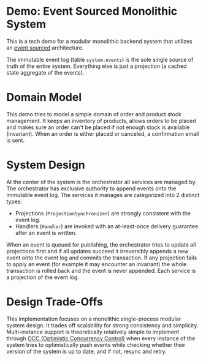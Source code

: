# Demo: Event Sourced Monolithic System

This is a tech demo for a modular monolithic backend system that utilizes an
[event sourced](https://learn.microsoft.com/en-us/azure/architecture/patterns/event-sourcing)
architecture.

The immutable event log (table `system.events`) is the sole single source of truth
of the entire system. Everything else is just a projection
(a cached state aggregate of the events).

# Domain Model

This demo tries to model a simple domain of order and product stock management.
It keeps an inventory of products, allows orders to be placed and makes sure an order
can't be placed if not enough stock is available (invariant). When an order is
either placed or canceled, a confirmation email is sent.

# System Design

At the center of the system is the orchestrator all services are managed by.
The orchestrator has exclusive authority to append events onto the immutable event log.
The services it manages are categorized into 2 distinct types:

- Projections (`ProjectionSynchronizer`) are strongly consistent with the event log.
- Handlers (`Handler`) are invoked with an at-least-once delivery guarantee
  after an event is written.

When an event is queued for publishing, the orchestrator tries to update all projections
first and if all updates succeed it irreversibly appends a new event onto the event log
and commits the transaction. If any projection fails to apply an event
(for example it may encounter an invariant) the whole transaction is rolled back and
the event is never appended. Each service is a projection of the event log.

# Design Trade-Offs

This implementation focuses on a monolithic single-process modular system design.
It trades off scalability for strong consistency and simplicity.
Multi-instance support is theoretically relatively simple to implement through
[OCC (Optimistic Concurrency Control)](https://en.wikipedia.org/wiki/Optimistic_concurrency_control)
when every instance of the system tries to optimistically push events while checking
whether their version of the system is up to date, and if not, resync and retry.
